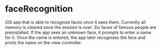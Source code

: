 # faceRecognition

iOS app that is able to recognize faces once it sees them. Currently all memory is cleared once the session is over. Six faces of famous people are preinstalled. If the app sees an unknown face, it prompts to enter a name for it. Once the name is entered, the app later recognizes the face and prints the name on the view controller.
